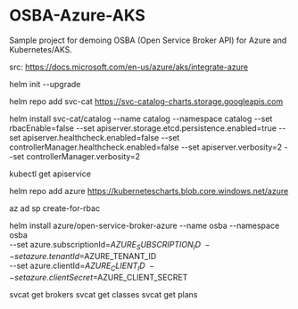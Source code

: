 # OSBA-Azure-AKS
Sample project for demoing OSBA (Open Service Broker API) for Azure and Kubernetes/AKS.

src: https://docs.microsoft.com/en-us/azure/aks/integrate-azure


helm init --upgrade


helm repo add svc-cat https://svc-catalog-charts.storage.googleapis.com


helm install svc-cat/catalog --name catalog --namespace catalog --set rbacEnable=false --set apiserver.storage.etcd.persistence.enabled=true --set apiserver.healthcheck.enabled=false --set controllerManager.healthcheck.enabled=false --set apiserver.verbosity=2 --set controllerManager.verbosity=2


kubectl get apiservice


helm repo add azure https://kubernetescharts.blob.core.windows.net/azure


az ad sp create-for-rbac


helm install azure/open-service-broker-azure --name osba --namespace osba \
    --set azure.subscriptionId=$AZURE_SUBSCRIPTION_ID \
    --set azure.tenantId=$AZURE_TENANT_ID \
    --set azure.clientId=$AZURE_CLIENT_ID \
    --set azure.clientSecret=$AZURE_CLIENT_SECRET


svcat get brokers
svcat get classes
svcat get plans

